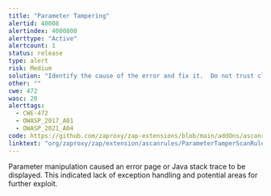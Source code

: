 ```yaml
---
title: "Parameter Tampering"
alertid: 40008
alertindex: 4000800
alerttype: "Active"
alertcount: 1
status: release
type: alert
risk: Medium
solution: "Identify the cause of the error and fix it.  Do not trust client side input and enforce a tight check in the server side.  Besides, catch the exception properly.  Use a generic 500 error page for internal server error."
other: ""
cwe: 472
wasc: 20
alerttags: 
  - CWE-472
  - OWASP_2017_A01
  - OWASP_2021_A04
code: https://github.com/zaproxy/zap-extensions/blob/main/addOns/ascanrules/src/main/java/org/zaproxy/zap/extension/ascanrules/ParameterTamperScanRule.java
linktext: "org/zaproxy/zap/extension/ascanrules/ParameterTamperScanRule.java"
---
```

Parameter manipulation caused an error page or Java stack trace to be displayed.  This indicated lack of exception handling and potential areas for further exploit.
